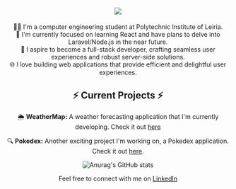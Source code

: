 <h1 align="center">
  <a href="https://git.io/typing-svg">
    <img src="https://readme-typing-svg.demolab.com/?lines=Hello+There!+👋;I'm+Renato+Luz!!&center=true&size=30"> 
 </a>
</h1>

<div align="center">
  <span>👨‍💻 I'm a computer engineering student at Polytechnic Institute of Leiria.</span> <br>
  <span>🌟 I'm currently focused on learning React and have plans to delve into Laravel/Node.js in the near future.</span> <br>
  <span>🚀 I aspire to become a full-stack developer, crafting seamless user experiences and robust server-side solutions.</span> <br>
  <span>🌐 I love building web applications that provide efficient and delightful user experiences.</span> <br>
  <h2> ⚡ Current Projects ⚡ </h2>

 🌦️ **WeatherMap:** A weather forecasting application that I'm currently developing. Check it out [here](https://renato-luz.github.io/weatherApp/) 

🔍 **Pokedex:** Another exciting project I'm working on, a Pokedex application. Check it out [here](https://renato-luz.github.io/Pokedex/).

![Anurag's GitHub stats](https://github-readme-stats.vercel.app/api?username=renato-luz&show_icons=true&theme=radical)


Feel free to connect with me on [LinkedIn](https://www.linkedin.com/in/renatoluz21) 
</div>


